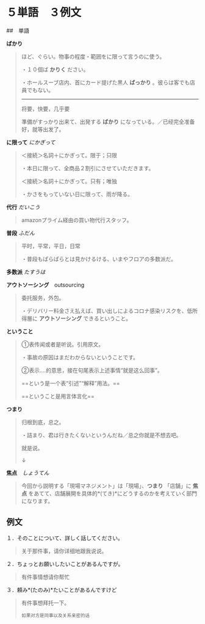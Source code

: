# ５単語　３例文

##　単語

**ばかり**

> ほど、ぐらい。物事の程度・範囲をに限って言うのに使う。
>
> ・１０個ば **かりく** ださい。
>
> ・ホールスーブ店内、首にカード提げた黒人 **ばっかり** 。彼らは客でも店員でもない。
>
> ___
>
> 将要，快要，几乎要
>
> 準備がすっかり出来て、出発する **ばかり** になっている。／已经完全准备好，就等出发了。



**に限って** *にかぎって*

> ＜接続＞名詞＋にかぎって。限于；只限
>
> ・本日に限って、全商品２割引にさせていただきます。
>
> ＜接続＞名詞＋にかぎって。只有；唯独
>
> ・かさをもっていない日に限って、雨が降る。



**代行** *だいこう*

> amazonプライム経由の買い物代行スタッフ。



**普段** *ふだん*

> 平时，平常，平日，日常
>
> ・普段もぱらぱらとは見かけるける、いまやフロアの多数派だ。



**多数派** *たすうは*



**アウトソーシング**　outsourcing

> 委托服务，外包。
>
> ・デリバリー料金さえ払えば、買い出しによるコロナ感染リスクを、低所得層に **アウトソーシング** できるということ。



**ということ** 

> ①表传闻或者是听说。引用原文。
>
> ・事故の原因はまだわからないということです。
>
> ②表示....的意思，接在句尾表示上述事情“就是这么回事”。
>
> ==という是一个表“引述”“解释”用法。==
>
> ==ということ是用言体言化==



**つまり**

> 归根到底，总之。
>
> ・詰まり、君は行きたくないというんだね／总之你就是不想去吧。
>
> 就是说。
>
> ↓



**焦点**　*しょうてん*

> 今回から説明する「現場マネジメント」は「現場」、**つまり** 「店舗」に **焦点** をあてて、店舗展開を具体的*(てき)*にどうするのかを考えていく部門になります。





## 例文

１．そのことについて、詳しく話してください。 

> 关于那件事，请你详细地跟我说说。

２．ちょっとお願いしたいことがあるんですが。

> 有件事情想请你帮忙

３．頼み*(たのみ)*たいことがあるんですけど

> 有件事想拜托一下。
>
> `如果对方是同事以及关系亲密的话`